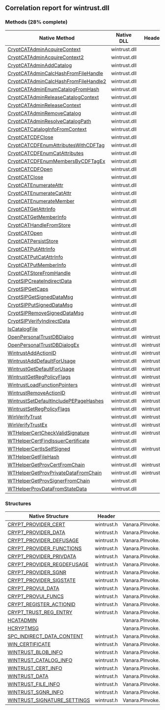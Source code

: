## Correlation report for wintrust.dll  
### Methods (28% complete)  
Native Method | Native DLL | Header | Managed Method  
--- | --- | --- | ---  
[CryptCATAdminAcquireContext](https://www.google.com/search?num=5&q=CryptCATAdminAcquireContext+site%3Amicrosoft.com) | wintrust.dll |  |   
[CryptCATAdminAcquireContext2](https://www.google.com/search?num=5&q=CryptCATAdminAcquireContext2+site%3Amicrosoft.com) | wintrust.dll |  |   
[CryptCATAdminAddCatalog](https://www.google.com/search?num=5&q=CryptCATAdminAddCatalog+site%3Amicrosoft.com) | wintrust.dll |  |   
[CryptCATAdminCalcHashFromFileHandle](https://www.google.com/search?num=5&q=CryptCATAdminCalcHashFromFileHandle+site%3Amicrosoft.com) | wintrust.dll |  |   
[CryptCATAdminCalcHashFromFileHandle2](https://www.google.com/search?num=5&q=CryptCATAdminCalcHashFromFileHandle2+site%3Amicrosoft.com) | wintrust.dll |  |   
[CryptCATAdminEnumCatalogFromHash](https://www.google.com/search?num=5&q=CryptCATAdminEnumCatalogFromHash+site%3Amicrosoft.com) | wintrust.dll |  |   
[CryptCATAdminReleaseCatalogContext](https://www.google.com/search?num=5&q=CryptCATAdminReleaseCatalogContext+site%3Amicrosoft.com) | wintrust.dll |  |   
[CryptCATAdminReleaseContext](https://www.google.com/search?num=5&q=CryptCATAdminReleaseContext+site%3Amicrosoft.com) | wintrust.dll |  |   
[CryptCATAdminRemoveCatalog](https://www.google.com/search?num=5&q=CryptCATAdminRemoveCatalog+site%3Amicrosoft.com) | wintrust.dll |  |   
[CryptCATAdminResolveCatalogPath](https://www.google.com/search?num=5&q=CryptCATAdminResolveCatalogPath+site%3Amicrosoft.com) | wintrust.dll |  |   
[CryptCATCatalogInfoFromContext](https://www.google.com/search?num=5&q=CryptCATCatalogInfoFromContext+site%3Amicrosoft.com) | wintrust.dll |  |   
[CryptCATCDFClose](https://www.google.com/search?num=5&q=CryptCATCDFClose+site%3Amicrosoft.com) | wintrust.dll |  |   
[CryptCATCDFEnumAttributesWithCDFTag](https://www.google.com/search?num=5&q=CryptCATCDFEnumAttributesWithCDFTag+site%3Amicrosoft.com) | wintrust.dll |  |   
[CryptCATCDFEnumCatAttributes](https://www.google.com/search?num=5&q=CryptCATCDFEnumCatAttributes+site%3Amicrosoft.com) | wintrust.dll |  |   
[CryptCATCDFEnumMembersByCDFTagEx](https://www.google.com/search?num=5&q=CryptCATCDFEnumMembersByCDFTagEx+site%3Amicrosoft.com) | wintrust.dll |  |   
[CryptCATCDFOpen](https://www.google.com/search?num=5&q=CryptCATCDFOpen+site%3Amicrosoft.com) | wintrust.dll |  |   
[CryptCATClose](https://www.google.com/search?num=5&q=CryptCATClose+site%3Amicrosoft.com) | wintrust.dll |  |   
[CryptCATEnumerateAttr](https://www.google.com/search?num=5&q=CryptCATEnumerateAttr+site%3Amicrosoft.com) | wintrust.dll |  |   
[CryptCATEnumerateCatAttr](https://www.google.com/search?num=5&q=CryptCATEnumerateCatAttr+site%3Amicrosoft.com) | wintrust.dll |  |   
[CryptCATEnumerateMember](https://www.google.com/search?num=5&q=CryptCATEnumerateMember+site%3Amicrosoft.com) | wintrust.dll |  |   
[CryptCATGetAttrInfo](https://www.google.com/search?num=5&q=CryptCATGetAttrInfo+site%3Amicrosoft.com) | wintrust.dll |  |   
[CryptCATGetMemberInfo](https://www.google.com/search?num=5&q=CryptCATGetMemberInfo+site%3Amicrosoft.com) | wintrust.dll |  |   
[CryptCATHandleFromStore](https://www.google.com/search?num=5&q=CryptCATHandleFromStore+site%3Amicrosoft.com) | wintrust.dll |  |   
[CryptCATOpen](https://www.google.com/search?num=5&q=CryptCATOpen+site%3Amicrosoft.com) | wintrust.dll |  |   
[CryptCATPersistStore](https://www.google.com/search?num=5&q=CryptCATPersistStore+site%3Amicrosoft.com) | wintrust.dll |  |   
[CryptCATPutAttrInfo](https://www.google.com/search?num=5&q=CryptCATPutAttrInfo+site%3Amicrosoft.com) | wintrust.dll |  |   
[CryptCATPutCatAttrInfo](https://www.google.com/search?num=5&q=CryptCATPutCatAttrInfo+site%3Amicrosoft.com) | wintrust.dll |  |   
[CryptCATPutMemberInfo](https://www.google.com/search?num=5&q=CryptCATPutMemberInfo+site%3Amicrosoft.com) | wintrust.dll |  |   
[CryptCATStoreFromHandle](https://www.google.com/search?num=5&q=CryptCATStoreFromHandle+site%3Amicrosoft.com) | wintrust.dll |  |   
[CryptSIPCreateIndirectData](https://www.google.com/search?num=5&q=CryptSIPCreateIndirectData+site%3Amicrosoft.com) | wintrust.dll |  |   
[CryptSIPGetCaps](https://www.google.com/search?num=5&q=CryptSIPGetCaps+site%3Amicrosoft.com) | wintrust.dll |  |   
[CryptSIPGetSignedDataMsg](https://www.google.com/search?num=5&q=CryptSIPGetSignedDataMsg+site%3Amicrosoft.com) | wintrust.dll |  |   
[CryptSIPPutSignedDataMsg](https://www.google.com/search?num=5&q=CryptSIPPutSignedDataMsg+site%3Amicrosoft.com) | wintrust.dll |  |   
[CryptSIPRemoveSignedDataMsg](https://www.google.com/search?num=5&q=CryptSIPRemoveSignedDataMsg+site%3Amicrosoft.com) | wintrust.dll |  |   
[CryptSIPVerifyIndirectData](https://www.google.com/search?num=5&q=CryptSIPVerifyIndirectData+site%3Amicrosoft.com) | wintrust.dll |  |   
[IsCatalogFile](https://www.google.com/search?num=5&q=IsCatalogFile+site%3Amicrosoft.com) | wintrust.dll |  |   
[OpenPersonalTrustDBDialog](http://msdn2.microsoft.com/en-us/library/25f1d012-0c82-4992-b924-b539d4c6dc5f) | wintrust.dll | wintrust.h | Vanara.PInvoke.WinTrust.OpenPersonalTrustDBDialog  
[OpenPersonalTrustDBDialogEx](http://msdn2.microsoft.com/en-us/library/5e4dbccd-4cd0-4525-85dc-3327a5b713a1) | wintrust.dll | wintrust.h | Vanara.PInvoke.WinTrust.OpenPersonalTrustDBDialogEx  
[WintrustAddActionID](http://msdn2.microsoft.com/en-us/library/3b282342-9c86-42fa-b745-e5194d2885dc) | wintrust.dll | wintrust.h | Vanara.PInvoke.WinTrust.WintrustAddActionID  
[WintrustAddDefaultForUsage](http://msdn2.microsoft.com/en-us/library/511D05BD-0F8C-45B8-A1B0-D3C7AAFECCFC) | wintrust.dll | wintrust.h | Vanara.PInvoke.WinTrust.WintrustAddDefaultForUsage  
[WintrustGetDefaultForUsage](http://msdn2.microsoft.com/en-us/library/B2ED5489-792F-4B00-A21E-EE1B1462D1C8) | wintrust.dll | wintrust.h | Vanara.PInvoke.WinTrust.WintrustGetDefaultForUsage  
[WintrustGetRegPolicyFlags](http://msdn2.microsoft.com/en-us/library/f5e79ac8-9a70-4e79-ae4f-e128bd8c84de) | wintrust.dll | wintrust.h | Vanara.PInvoke.WinTrust.WintrustGetRegPolicyFlags  
[WintrustLoadFunctionPointers](http://msdn2.microsoft.com/en-us/library/c36db226-34b4-4a31-b8c6-b9d124acc669) | wintrust.dll | wintrust.h | Vanara.PInvoke.WinTrust.WintrustLoadFunctionPointers  
[WintrustRemoveActionID](http://msdn2.microsoft.com/en-us/library/d1c84b69-4886-4cb4-99c5-294bd9d8228b) | wintrust.dll | wintrust.h | Vanara.PInvoke.WinTrust.WintrustRemoveActionID  
[WintrustSetDefaultIncludePEPageHashes](http://msdn2.microsoft.com/en-us/library/af48e570-e71d-488f-831c-35834242db3c) | wintrust.dll | wintrust.h | Vanara.PInvoke.WinTrust.WintrustSetDefaultIncludePEPageHashes  
[WintrustSetRegPolicyFlags](http://msdn2.microsoft.com/en-us/library/8aaeecd0-3814-42a0-9e5b-82b0b220bc9a) | wintrust.dll | wintrust.h | Vanara.PInvoke.WinTrust.WintrustSetRegPolicyFlags  
[WinVerifyTrust](http://msdn2.microsoft.com/en-us/library/b7efac6a-ac9f-477a-aada-63fe32208e6f) | wintrust.dll | wintrust.h | Vanara.PInvoke.WinTrust.WinVerifyTrust  
[WinVerifyTrustEx](http://msdn2.microsoft.com/en-us/library/209c9953-a4a5-4ff0-961f-92e97ccce23d) | wintrust.dll | wintrust.h | Vanara.PInvoke.WinTrust.WinVerifyTrustEx  
[WTHelperCertCheckValidSignature](http://msdn2.microsoft.com/en-us/library/d46eea18-03cb-4199-873e-0e9e13061598) | wintrust.dll | wintrust.h | Vanara.PInvoke.WinTrust.WTHelperCertCheckValidSignature  
[WTHelperCertFindIssuerCertificate](https://www.google.com/search?num=5&q=WTHelperCertFindIssuerCertificate+site%3Amicrosoft.com) | wintrust.dll |  |   
[WTHelperCertIsSelfSigned](http://msdn2.microsoft.com/en-us/library/456b8c8c-6ca3-469a-a415-e72109696bf5) | wintrust.dll | wintrust.h | Vanara.PInvoke.WinTrust.WTHelperCertIsSelfSigned  
[WTHelperGetFileHash](https://www.google.com/search?num=5&q=WTHelperGetFileHash+site%3Amicrosoft.com) | wintrust.dll |  |   
[WTHelperGetProvCertFromChain](http://msdn2.microsoft.com/en-us/library/047278fe-37d5-4fd6-8b36-9e28ead0cc5a) | wintrust.dll | wintrust.h | Vanara.PInvoke.WinTrust.WTHelperGetProvCertFromChain  
[WTHelperGetProvPrivateDataFromChain](http://msdn2.microsoft.com/en-us/library/67a718a2-47ca-4c45-a939-99dd8311dc6d) | wintrust.dll | wintrust.h | Vanara.PInvoke.WinTrust.WTHelperGetProvPrivateDataFromChain  
[WTHelperGetProvSignerFromChain](https://www.google.com/search?num=5&q=WTHelperGetProvSignerFromChain+site%3Amicrosoft.com) | wintrust.dll |  |   
[WTHelperProvDataFromStateData](https://www.google.com/search?num=5&q=WTHelperProvDataFromStateData+site%3Amicrosoft.com) | wintrust.dll |  |   
### Structures  
Native Structure | Header | Managed Structure  
--- | --- | ---  
[CRYPT_PROVIDER_CERT](http://msdn2.microsoft.com/en-us/library/622e7a72-445a-4820-b236-1c90dad08351) | wintrust.h | Vanara.PInvoke.WinTrust+CRYPT_PROVIDER_CERT  
[CRYPT_PROVIDER_DATA](http://msdn2.microsoft.com/en-us/library/86f819f0-c243-45ba-8b7b-97ed906e6e8a) | wintrust.h | Vanara.PInvoke.WinTrust+CRYPT_PROVIDER_DATA  
[CRYPT_PROVIDER_DEFUSAGE](http://msdn2.microsoft.com/en-us/library/28A93F39-0CBC-432C-841B-83B54A50EA14) | wintrust.h | Vanara.PInvoke.WinTrust+CRYPT_PROVIDER_DEFUSAGE  
[CRYPT_PROVIDER_FUNCTIONS](http://msdn2.microsoft.com/en-us/library/2c00f8ec-e262-4df8-8984-a2702a4162bf) | wintrust.h | Vanara.PInvoke.WinTrust+CRYPT_PROVIDER_FUNCTIONS  
[CRYPT_PROVIDER_PRIVDATA](http://msdn2.microsoft.com/en-us/library/499e4d9b-991a-4317-bc74-a1dfb6609a70) | wintrust.h | Vanara.PInvoke.WinTrust+CRYPT_PROVIDER_PRIVDATA  
[CRYPT_PROVIDER_REGDEFUSAGE](http://msdn2.microsoft.com/en-us/library/A6047CBA-E4BA-4A31-B700-C368CFB57895) | wintrust.h | Vanara.PInvoke.WinTrust+CRYPT_PROVIDER_REGDEFUSAGE  
[CRYPT_PROVIDER_SGNR](http://msdn2.microsoft.com/en-us/library/39cf9a03-768d-4ae0-a19d-17652181dbe4) | wintrust.h | Vanara.PInvoke.WinTrust+CRYPT_PROVIDER_SGNR  
[CRYPT_PROVIDER_SIGSTATE](http://msdn2.microsoft.com/en-us/library/B362A161-6B92-41B0-AE81-337EB42502D8) | wintrust.h | Vanara.PInvoke.WinTrust+CRYPT_PROVIDER_SIGSTATE  
[CRYPT_PROVUI_DATA](http://msdn2.microsoft.com/en-us/library/86f819f0-c243-45ba-8b7b-97ed906e6e8a) | wintrust.h | Vanara.PInvoke.WinTrust+CRYPT_PROVUI_DATA  
[CRYPT_PROVUI_FUNCS](http://msdn2.microsoft.com/en-us/library/7cdc32ea-b28a-400f-ad8a-984f86bb95fd) | wintrust.h | Vanara.PInvoke.WinTrust+CRYPT_PROVUI_FUNCS  
[CRYPT_REGISTER_ACTIONID](http://msdn2.microsoft.com/en-us/library/0b2b482f-f087-4be7-b17f-91c287c3460d) | wintrust.h | Vanara.PInvoke.WinTrust+CRYPT_REGISTER_ACTIONID  
[CRYPT_TRUST_REG_ENTRY](http://msdn2.microsoft.com/en-us/library/1a531219-f254-4057-934b-af95bfe0bb83) | wintrust.h | Vanara.PInvoke.WinTrust+CRYPT_TRUST_REG_ENTRY  
[HCATADMIN](https://www.google.com/search?num=5&q=HCATADMIN+site%3Amicrosoft.com) |  | Vanara.PInvoke.WinTrust+HCATADMIN  
[HCRYPTMSG](https://www.google.com/search?num=5&q=HCRYPTMSG+site%3Amicrosoft.com) |  | Vanara.PInvoke.WinTrust+HCRYPTMSG  
[SPC_INDIRECT_DATA_CONTENT](http://msdn2.microsoft.com/en-us/library/BD790CA5-9C51-4483-93C1-5492154BF913) | wintrust.h | Vanara.PInvoke.WinTrust+SPC_INDIRECT_DATA_CONTENT  
[WIN_CERTIFICATE](http://msdn2.microsoft.com/en-us/library/AC666871-265B-4D09-B7A6-DEC48D4645FD) | wintrust.h | Vanara.PInvoke.WinTrust+WIN_CERTIFICATE  
[WINTRUST_BLOB_INFO](http://msdn2.microsoft.com/en-us/library/8b13d355-4d24-4d8e-aae3-db16467999be) | wintrust.h | Vanara.PInvoke.WinTrust+WINTRUST_BLOB_INFO  
[WINTRUST_CATALOG_INFO](http://msdn2.microsoft.com/en-us/library/5d095e0f-c8c9-4717-b23a-985737b78431) | wintrust.h | Vanara.PInvoke.WinTrust+WINTRUST_CATALOG_INFO  
[WINTRUST_CERT_INFO](http://msdn2.microsoft.com/en-us/library/6522d1f0-3d96-4499-9220-23288122e0e6) | wintrust.h | Vanara.PInvoke.WinTrust+WINTRUST_CERT_INFO  
[WINTRUST_DATA](http://msdn2.microsoft.com/en-us/library/8fb68f44-6f69-4eac-90de-02689e3e86cf) | wintrust.h | Vanara.PInvoke.WinTrust+WINTRUST_DATA  
[WINTRUST_FILE_INFO](http://msdn2.microsoft.com/en-us/library/3c3bef86-a2ed-47d1-a726-90630433358a) | wintrust.h | Vanara.PInvoke.WinTrust+WINTRUST_FILE_INFO  
[WINTRUST_SGNR_INFO](http://msdn2.microsoft.com/en-us/library/04e62bfa-efe4-428a-ae6b-58c2377fd5ba) | wintrust.h | Vanara.PInvoke.WinTrust+WINTRUST_SGNR_INFO  
[WINTRUST_SIGNATURE_SETTINGS](http://msdn2.microsoft.com/en-us/library/E0F526B4-AFDE-4481-B49F-EE7467F97A46) | wintrust.h | Vanara.PInvoke.WinTrust+WINTRUST_SIGNATURE_SETTINGS  
